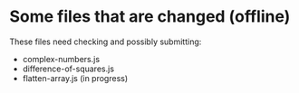 # Some files that are changed (offline)

These files need checking and possibly submitting:

- complex-numbers.js
- difference-of-squares.js
- flatten-array.js (in progress)
